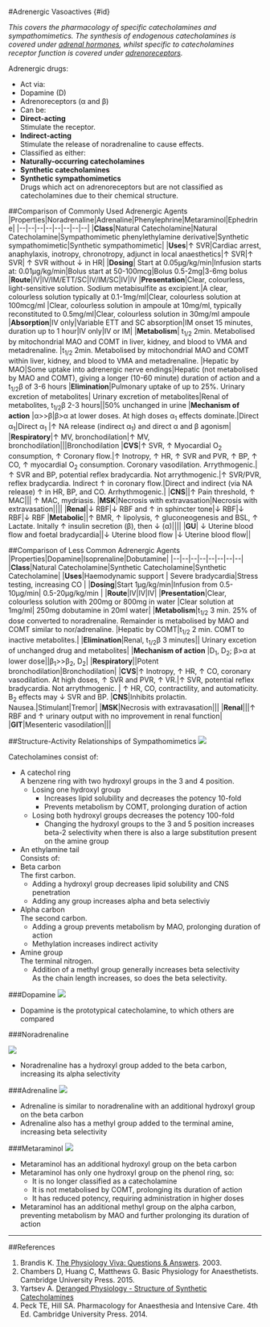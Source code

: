 #Adrenergic Vasoactives {#id}

*This covers the pharmacology of specific catecholamines and sympathomimetics. The synthesis of endogenous catecholamines is covered under [adrenal hormones](adrenal-hormones.md), whilst specific to catecholamines receptor function is covered under [adrenoreceptors](adrenoreceptors.md).*



Adrenergic drugs:
* Act via:
 * Dopamine (D)
 * Adrenoreceptors (α and β)
* Can be:
 * **Direct-acting**  
 Stimulate the receptor.
 * **Indirect-acting**  
 Stimulate the release of noradrenaline to cause effects.
* Classified as either:
 * **Naturally-occurring catecholamines**
 * **Synthetic catecholamines**
 * **Synthetic sympathomimetics**  
 Drugs which act on adrenoreceptors but are not classified as catecholamines due to their chemical structure.

##Comparison of Commonly Used Adrenergic Agents
|Properties|Noradrenaline|Adrenaline|Phenylephrine|Metaraminol|Ephedrine|
|--|--|--|--|--|--|--|--| 
|**Class**|Natural Catecholamine|Natural Catecholamine|Sympathomimetic phenylethylamine derivative|Synthetic sympathomimetic|Synthetic sympathomimetic| 
|**Uses**|↑ SVR|Cardiac arrest, anaphylaxis, inotropy, chronotropy, adjunct in local anaesthetics|↑ SVR|↑ SVR| ↑ SVR without ↓ in HR|
|**Dosing**| Start at 0.05µg/kg/min|Infusion starts at: 0.01µg/kg/min|Bolus start at 50-100mcg|Bolus 0.5-2mg|3-6mg bolus
|**Route**|IV|IV/IM/ETT/SC|IV/IM/SC|IV|IV 
|**Presentation**|Clear, colourless, light-sensitive solution. Sodium metabisulfite as excipient.|A clear, colourless solution typically at 0.1-1mg/ml|Clear, colourless solution at 100mcg/ml |Clear, colourless solution in ampoule at 10mg/ml, typically reconstituted to 0.5mg/ml|Clear, colourless solution in 30mg/ml ampoule 
|**Absorption**|IV only|Variable ETT and SC absorption|IM onset 15 minutes, duration up to 1 hour|IV only|IV or IM|
|**Metabolism**| t<sub>1/2</sub> 2min. Metabolised by mitochondrial MAO and COMT in liver, kidney, and blood to VMA and metadrenaline. |t<sub>1/2</sub> 2min. Metabolised by mitochondrial MAO and COMT within liver, kidney, and blood to VMA and metadrenaline. |Hepatic by MAO|Some uptake into adrenergic nerve endings|Hepatic (not metabolised by MAO and COMT), giving a longer (10-60 minute) duration of action and a t<sub>1/2</sub>β of 3-6 hours
|**Elimination**|Pulmonary uptake of up to 25%. Urinary excretion of metabolites| Urinary excretion of metabolites|Renal of metabolites, t<sub>1/2</sub>β 2-3 hours||50% unchanged in urine 
|**Mechanism of action** |α>>β|β>α at lower doses. At high doses α<sub>1</sub> effects dominate.|Direct α<sub>1</sub>|Direct α<sub>1</sub> |↑ NA release (indirect α<sub>1</sub>) and direct α and β agonism|
|**Respiratory**|↑ MV, bronchodilation|↑ MV, bronchodilation|||Bronchodilation
|**CVS**|↑ SVR, ↑ Myocardial O<sub>2</sub> consumption, ↑ Coronary flow.|↑ Inotropy, ↑ HR, ↑ SVR and PVR, ↑ BP, ↑ CO, ↑ myocardial O<sub>2</sub> consumption. Coronary vasodilation. Arrythmogenic.|↑ SVR and BP, potential reflex bradycardia. Not arrythmogenic.|↑ SVR/PVR, reflex bradycardia. Indirect ↑ in coronary flow.|Direct and indirect (via NA release) ↑ in HR, BP, and CO. Arrhythmogenic.|
|**CNS**||↑ Pain threshold, ↑ MAC||| ↑ MAC, mydriasis.
|**MSK**|Necrosis with extravasation|Necrosis with extravasation||||
|**Renal**|↓ RBF|↓ RBF and ↑ in sphincter tone|↓ RBF|↓ RBF|↓ RBF
|**Metabolic**||↑ BMR, ↑ lipolysis, ↑ gluconeogenesis and BSL, ↑ Lactate. Initally ↑ insulin secretion (β), then ↓ (α)||||
|**GU**| ↓ Uterine blood flow and foetal bradycardia||↓ Uterine blood flow |↓ Uterine blood flow||


##Comparison of Less Common Adrenergic Agents
|Properties|Dopamine|Isoprenaline|Dobutamine|
|--|--|--|--|--|--|--|--|
|**Class**|Natural Catecholamine|Synthetic Catecholamine|Synthetic Catecholamine|
|**Uses**|Haemodynamic support | Severe bradycardia|Stress testing, increasing CO |
|**Dosing**|Start 1µg/kg/min|Infusion from 0.5-10µg/min| 0.5-20µg/kg/min |
|**Route**|IV|IV|IV|
|**Presentation**|Clear, colourless solution with 200mg or 800mg in water |Clear solution at 1mg/ml| 250mg dobutamine in 20ml water|
|**Metabolism**|t<sub>1/2</sub> 3 min. 25% of dose converted to noradrenaline. Remainder is metabolised by MAO and COMT similar to nor/adrenaline. |Hepatic by COMT|t<sub>1/2</sub> 2 min. COMT to inactive metabolites.|
|**Elimination**|Renal, t<sub>1/2</sub>β 3 minutes|| Urinary excetion of unchanged drug and metabolites|
|**Mechanism of action** |D<sub>1</sub>, D<sub>2</sub>; β>α at lower dose||β<sub>1</sub>>>β<sub>2</sub>, D<sub>2</sub>|
|**Respiratory**||Potent bronchodilation|Bronchodilation|
|**CVS**|↑ Inotropy, ↑ HR, ↑ CO, coronary vasodilation. At high doses, ↑ SVR and PVR, ↑ VR.|↑ SVR, potential reflex bradycardia. Not arrythmogenic. | ↑ HR, CO, contractility, and automaticity. Β<sub>2</sub> effects may ↓ SVR and BP.
|**CNS**|Inhibits prolactin. Nausea.|Stimulant|Tremor|
|**MSK**|Necrosis with extravasation|||
|**Renal**|||↑ RBF and ↑ urinary output with no improvement in renal function|
|**GIT**|Mesenteric vasodilation|||

##Structure-Activity Relationships of Sympathomimetics
<img src="resources\dopamine.svg">

Catecholamines consist of:
* A catechol ring  
A benzene ring with two hydroxyl groups in the 3 and 4 position.
  * Losing one hydroxyl group
    * Increases lipid solubility and decreases the potency 10-fold
    * Prevents metabolism by COMT, prolonging duration of action
  * Losing both hydroxyl groups decreases the potency 100-fold
	* Changing the hydroxyl groups to the 3 and 5 position increases beta-2 selectivity when there is also a large substitution present on the amine group
* An ethylamine tail  
Consists of:
 * Beta carbon  
 The first carbon.
   * Adding a hydroxyl group decreases lipid solubility and CNS penetration
   * Adding any group increases alpha and beta selectiviy
 * Alpha carbon  
 The second carbon.
   * Adding a group prevents metabolism by MAO, prolonging duration of action
   * Methylation increases indirect activity
 * Amine group  
 The terminal nitrogen.
   * Addition of a methyl group generally increases beta selectivity  
   As the chain length increases, so does the beta selectivity.

###Dopamine
<img src="resources\dopamine.svg">

* Dopamine is the prototypical catecholamine, to which others are compared

###Noradrenaline

<img src="resources\noradrenaline.svg">

* Noradrenaline has a hydroxyl group added to the beta carbon, increasing its alpha selectivity

###Adrenaline
<img src="resources\adrenaline.svg">

* Adrenaline is similar to noradrenaline with an additional hydroxyl group on the beta carbon
* Adrenaline also has a methyl group added to the terminal amine, increasing beta selectivity

###Metaraminol
<img src="resources\metaraminol.svg">

* Metaraminol has an additional hydroxyl group on the beta carbon
* Metaraminol has only one hydroxyl group on the phenol ring, so:
  * It is no longer classified as a catecholamine
  * It is not metabolised by COMT, prolonging its duration of action
  * It has reduced potency, requiring administration in higher doses
* Metaraminol has an additional methyl group on the alpha carbon, preventing metabolism by MAO and further prolonging its duration of action


---

##References
1. Brandis K. [The Physiology Viva: Questions & Answers](http://www.anaesthesiamcq.com/vivabook.php). 2003.
2. Chambers D, Huang C, Matthews G. Basic Physiology for Anaesthetists. Cambridge University Press. 2015.
3. Yartsev A. [Deranged Physiology - Structure of Synthetic Catecholamines](http://www.derangedphysiology.com/main/core-topics-intensive-care/critical-care-pharmacology/Chapter%203.1.3/structure-synthetic-catecholamines)
4. Peck TE, Hill SA. Pharmacology for Anaesthesia and Intensive Care. 4th Ed. Cambridge University Press. 2014.